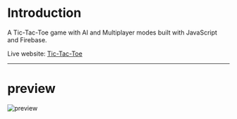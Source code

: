 # Introduction
A Tic-Tac-Toe game with AI and Multiplayer modes built with JavaScript and Firebase.

Live website: [Tic-Tac-Toe](https://khaled5321.github.io/Tic-tac-toe/)
<hr>

# preview

![preview](https://user-images.githubusercontent.com/20709263/193662823-02a26245-0a69-431c-b176-5d34bd35359b.png)
